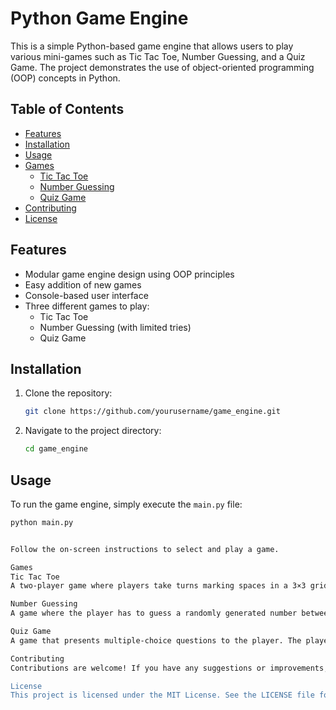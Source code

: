# Python Game Engine

This is a simple Python-based game engine that allows users to play various mini-games such as Tic Tac Toe, Number Guessing, and a Quiz Game. The project demonstrates the use of object-oriented programming (OOP) concepts in Python.

## Table of Contents

- [Features](#features)
- [Installation](#installation)
- [Usage](#usage)
- [Games](#games)
  - [Tic Tac Toe](#tic-tac-toe)
  - [Number Guessing](#number-guessing)
  - [Quiz Game](#quiz-game)
- [Contributing](#contributing)
- [License](#license)

## Features

- Modular game engine design using OOP principles
- Easy addition of new games
- Console-based user interface
- Three different games to play:
  - Tic Tac Toe
  - Number Guessing (with limited tries)
  - Quiz Game

## Installation

1. Clone the repository:
    ```bash
    git clone https://github.com/yourusername/game_engine.git
    ```
2. Navigate to the project directory:
    ```bash
    cd game_engine
    ```

## Usage

To run the game engine, simply execute the `main.py` file:
```bash
python main.py


Follow the on-screen instructions to select and play a game.

Games
Tic Tac Toe
A two-player game where players take turns marking spaces in a 3×3 grid. The player who succeeds in placing three of their marks in a horizontal, vertical, or diagonal row wins the game.

Number Guessing
A game where the player has to guess a randomly generated number between 1 and 5. The player has three tries to guess the correct number.

Quiz Game
A game that presents multiple-choice questions to the player. The player must select the correct answer from the given options. The final score is displayed at the end of the game.

Contributing
Contributions are welcome! If you have any suggestions or improvements, feel free to open an issue or create a pull request. Please ensure your code follows the project's coding standards and includes appropriate tests.

License
This project is licensed under the MIT License. See the LICENSE file for details.
